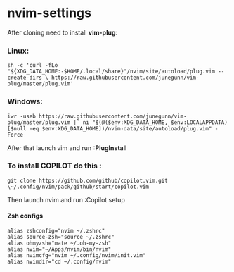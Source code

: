 # nvim-settings

After cloning need to install **vim-plug**:

### Linux:
```
sh -c 'curl -fLo "${XDG_DATA_HOME:-$HOME/.local/share}"/nvim/site/autoload/plug.vim --create-dirs \ https://raw.githubusercontent.com/junegunn/vim-plug/master/plug.vim'
```

### Windows:
```
iwr -useb https://raw.githubusercontent.com/junegunn/vim-plug/master/plug.vim |` ni "$(@($env:XDG_DATA_HOME, $env:LOCALAPPDATA)[$null -eq $env:XDG_DATA_HOME])/nvim-data/site/autoload/plug.vim" -Force
```

After that launch vim and run **:PlugInstall**

### To install COPILOT do this :
```
git clone https://github.com/github/copilot.vim.git \~/.config/nvim/pack/github/start/copilot.vim
```
Then launch nvim and run :Copilot setup

#### Zsh configs
```
alias zshconfig="nvim ~/.zshrc"
alias source-zsh="source ~/.zshrc"
alias ohmyzsh="mate ~/.oh-my-zsh"
alias nvim="~/Apps/nvim/bin/nvim"
alias nvimcfg="nvim ~/.config/nvim/init.vim"
alias nvimdir="cd ~/.config/nvim"
```
